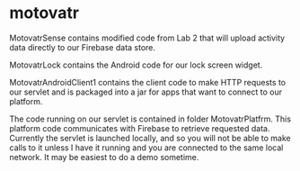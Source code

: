 motovatr
========
MotovatrSense contains modified code from Lab 2 that will upload activity data directly to our Firebase data store.

MotovatrLock contains the Android code for our lock screen widget.

MotovatrAndroidClient1 contains the client code to make HTTP requests to our servlet and is packaged into a jar for apps that want to connect to our platform. 

The code running on our servlet is contained in folder MotovatrPlatfrm. This platform code communicates with Firebase to retrieve requested data. Currently the servlet is launched locally, and so you will not be able to make calls to it unless I have it running and you are connected to the same local network. It may be easiest to do a demo sometime.
